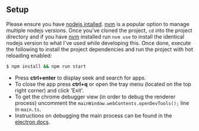 ## Setup
Please ensure you have [nodejs intalled](https://nodejs.org/en/download/package-manager). [nvm](https://github.com/nvm-sh/nvm) is a popular option to manage multiple nodejs versions. Once you've cloned the project, `cd` into the project directory and if you have [nvm](https://github.com/nvm-sh/nvm) installed run `nvm use` to install the identical nodejs version to what I've used while developing this. Once done, execute the following to install the project dependencies and run the project with hot reloading enabled:
```bash
$ npm install && npm run start
```
* Press **ctrl+enter** to display seek and search for apps.
* To close the app press **ctrl+q** or open the tray menu (located on the top right corner) and click 'Exit'.
* To get the chrome debugger view (in order to debug the renderer process) uncomment the `mainWindow.webContents.openDevTools();` line in `main.ts`.
* Instructions on debugging the main process can be found in the [electron docs](https://www.electronjs.org/docs/latest/tutorial/debugging-main-process).
